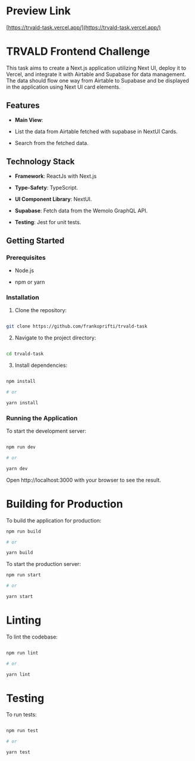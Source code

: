 # Preview Link

[https://trvald-task.vercel.app/](https://trvald-task.vercel.app/)

# TRVALD Frontend Challenge

This task aims to create a Next.js application utilizing Next UI, deploy it to Vercel, and integrate it with Airtable and Supabase for data management. The data should flow one way from Airtable to Supabase and be displayed in the application using Next UI card elements.

## Features

- **Main View**:

- List the data from Airtable fetched with supabase in NextUI Cards.

- Search from the fetched data.

## Technology Stack

- **Framework**: ReactJs with Next.js

- **Type-Safety**: TypeScript.

- **UI Component Library**: NextUI.

- **Supabase**: Fetch data from the Wemolo GraphQL API.

- **Testing**: Jest for unit tests.

## Getting Started

### Prerequisites

- Node.js

- npm or yarn

### Installation

1. Clone the repository:

```sh

git clone https://github.com/frankoprifti/trvald-task

```

2. Navigate to the project directory:

```sh

cd trvald-task

```

3. Install dependencies:

```sh

npm install

# or

yarn install

```

### Running the Application

To start the development server:

```sh

npm run dev

# or

yarn dev

```

Open http://localhost:3000 with your browser to see the result.

# Building for Production

To build the application for production:

```sh
npm run build

# or

yarn build
```

To start the production server:

```sh
npm run start

# or

yarn start
```

# Linting

To lint the codebase:

```sh

npm run lint

# or

yarn lint
```

# Testing

To run tests:

```sh

npm run test

# or

yarn test
```
